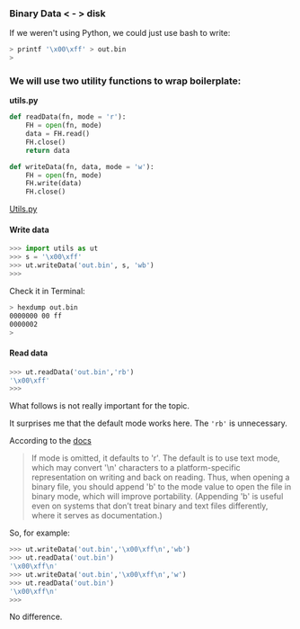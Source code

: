 ### Binary Data < - > disk

If we weren't using Python, we could just use bash to write:

```bash
> printf '\x00\xff' > out.bin
> 
```

### We will use two utility functions to wrap boilerplate:

**utils.py**

```python
def readData(fn, mode = 'r'):
    FH = open(fn, mode)
    data = FH.read()
    FH.close()
    return data

def writeData(fn, data, mode = 'w'):
    FH = open(fn, mode)
    FH.write(data)
    FH.close()
```

[Utils.py](Utilities.md)

#### Write data

```python
>>> import utils as ut
>>> s = '\x00\xff'
>>> ut.writeData('out.bin', s, 'wb')
>>>
```

Check it in Terminal:

```bash
> hexdump out.bin
0000000 00 ff                                          
0000002
>
```

#### Read data

```python
>>> ut.readData('out.bin','rb')
'\x00\xff'
>>>
```

What follows is not really important for the topic.

It surprises me that the default mode works here.  The ``'rb'`` is unnecessary.  

According to the [docs](https://docs.python.org/2/library/functions.html#open)

> If mode is omitted, it defaults to 'r'. The default is to use text mode, which may convert '\n' characters to a platform-specific representation on writing and back on reading. Thus, when opening a binary file, you should append 'b' to the mode value to open the file in binary mode, which will improve portability. (Appending 'b' is useful even on systems that don’t treat binary and text files differently, where it serves as documentation.)

So, for example:

```python
>>> ut.writeData('out.bin','\x00\xff\n','wb')
>>> ut.readData('out.bin')
'\x00\xff\n'
>>> ut.writeData('out.bin','\x00\xff\n','w')
>>> ut.readData('out.bin')
'\x00\xff\n'
>>>
```

No difference.